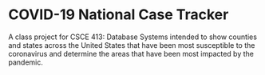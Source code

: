 # COVID-19 National Case Tracker
A class project for CSCE 413: Database Systems intended to show counties and states across the United States that have been most susceptible to the coronavirus and determine the areas that have been most impacted by the pandemic.
